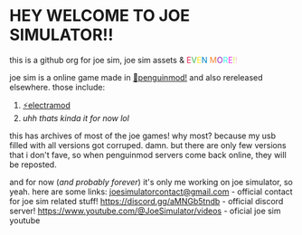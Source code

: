 # HEY WELCOME TO JOE SIMULATOR!!
this is a github org for joe sim, joe sim assets & <span style="color:#e6194b">E</span><span style="color:#3cb44b">V</span><span style="color:#ffe119">E</span><span style="color:#0082c8">N</span> <span style="color:#f58231">M</span><span style="color:#911eb4">O</span><span style="color:#46f0f0">R</span><span style="color:#f032e6">E</span><span style="color:#d2f53c">!</span><span style="color:#fabebe">!</span>

joe sim is a online game made in [🐧penguinmod!](https://github.com/PenguinMod) and also rereleased elsewhere. those include:
1. [⚡electramod](https://github.com/ElectraMod)
2. *uhh thats kinda it for now lol*

this has archives of most of the joe games!
why most? 
because my usb filled with all versions got corruped. damn.
but there are only few versions that i don't fave, so when penguinmod servers come back online, they will be reposted.

and for now (*and probably forever*) it's only me working on joe simulator, so yeah. here are some links:
joesimulatorcontact@gmail.com - official contact for joe sim related stuff!
https://discord.gg/aMNGb5tndb - official discord server!
https://www.youtube.com/@JoeSimulator/videos - oficial joe sim youtube

